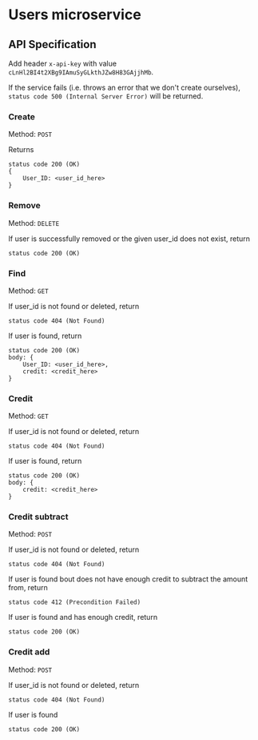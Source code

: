 # Users microservice

## API Specification

Add header `x-api-key` with value `cLnHl2BI4t2XBg9IAmuSyGLkthJZw8H83GAjjhMb`.

If the service fails (i.e. throws an error that we don't create ourselves), `status code 500 (Internal Server Error)` will be returned.

### Create

Method: `POST`

Returns
```
status code 200 (OK)
{
    User_ID: <user_id_here>
}
```

### Remove

Method: `DELETE`

If user is successfully removed or the given user_id does not exist, return
```
status code 200 (OK)
```

### Find

Method: `GET`

If user_id is not found or deleted, return
```
status code 404 (Not Found)
```

If user is found, return
```
status code 200 (OK)
body: {
    User_ID: <user_id_here>,
    credit: <credit_here>
}
```

### Credit

Method: `GET`

If user_id is not found or deleted, return
```
status code 404 (Not Found)
```

If user is found, return
```
status code 200 (OK)
body: {
    credit: <credit_here>
}
```

### Credit subtract

Method: `POST`

If user_id is not found or deleted, return
```
status code 404 (Not Found)
```

If user is found bout does not have enough credit to subtract the amount from, return
```
status code 412 (Precondition Failed)
```

If user is found and has enough credit, return
```
status code 200 (OK)
```

### Credit add

Method: `POST`

If user_id is not found or deleted, return
```
status code 404 (Not Found)
```

If user is found
```
status code 200 (OK)
```

